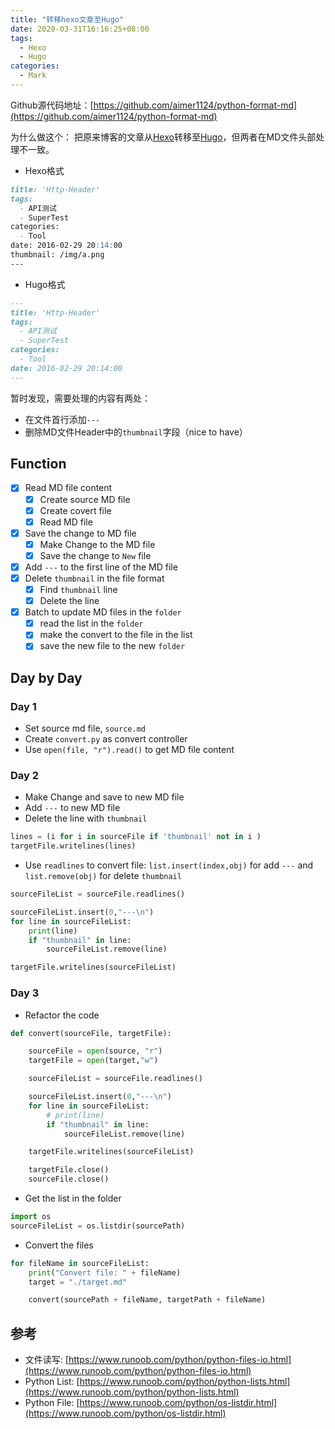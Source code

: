 ```yaml
---
title: "转移hexo文章至Hugo"
date: 2020-03-31T16:16:25+08:00
tags:
  - Hexo
  - Hugo
categories:
  - Mark
---
```


Github源代码地址：[https://github.com/aimer1124/python-format-md](https://github.com/aimer1124/python-format-md)

为什么做这个：
把原来博客的文章从[Hexo](hexo.io/)转移至[Hugo](https://gohugo.io/)，但两者在MD文件头部处理不一致。

- Hexo格式

```markdown
title: 'Http-Header'
tags:
  - API测试
  - SuperTest
categories:
  - Tool
date: 2016-02-29 20:14:00
thumbnail: /img/a.png
---
```

- Hugo格式 

```markdown
---
title: 'Http-Header'
tags:
  - API测试
  - SuperTest
categories:
  - Tool
date: 2016-02-29 20:14:00
---
```

暂时发现，需要处理的内容有两处：
- 在文件首行添加`---`
- 删除MD文件Header中的`thumbnail`字段（nice to have）

## Function

- [X] Read MD file content
    - [X] Create source MD file
    - [X] Create covert file
    - [X] Read MD file
- [X] Save the change to MD file
    - [X] Make Change to the MD file
    - [X] Save the change to `New` file
- [X] Add `---` to the first line of the MD file
- [X] Delete `thumbnail` in the file format
    - [X] Find `thumbnail` line
    - [X] Delete the line
- [X] Batch to update MD files in the `folder`
    - [X] read the list in the `folder`
    - [X] make the convert to the file in the list
    - [X] save the new file to the new `folder`

## Day by Day

### Day 1

- Set source md file, `source.md`
- Create `convert.py` as convert controller
- Use `open(file, "r").read()` to get MD file content

### Day 2

- Make Change and save to new MD file
- Add `---` to new MD file
- Delete the line with `thumbnail`

```python
lines = (i for i in sourceFile if 'thumbnail' not in i )
targetFile.writelines(lines)
```

- Use `readlines` to convert file: `list.insert(index,obj)` for add `---` and `list.remove(obj)` for delete `thumbnail`

```python
sourceFileList = sourceFile.readlines()

sourceFileList.insert(0,"---\n")
for line in sourceFileList:
    print(line)
    if "thumbnail" in line:
        sourceFileList.remove(line)

targetFile.writelines(sourceFileList)

```

### Day 3

- Refactor the code

```python
def convert(sourceFile, targetFile):

    sourceFile = open(source, "r")
    targetFile = open(target,"w")

    sourceFileList = sourceFile.readlines()

    sourceFileList.insert(0,"---\n")
    for line in sourceFileList:
        # print(line)
        if "thumbnail" in line:
            sourceFileList.remove(line)

    targetFile.writelines(sourceFileList)

    targetFile.close()
    sourceFile.close()
```
- Get the list in the folder 

```python
import os
sourceFileList = os.listdir(sourcePath)
```

- Convert the files

```Python
for fileName in sourceFileList:
    print("Convert file: " + fileName)
    target = "./target.md"

    convert(sourcePath + fileName, targetPath + fileName)
```


## 参考
- 文件读写: [https://www.runoob.com/python/python-files-io.html](https://www.runoob.com/python/python-files-io.html)
- Python List: [https://www.runoob.com/python/python-lists.html](https://www.runoob.com/python/python-lists.html)
- Python File: [https://www.runoob.com/python/os-listdir.html](https://www.runoob.com/python/os-listdir.html)
